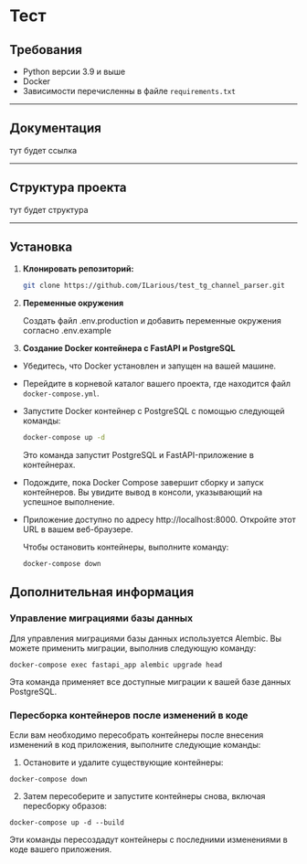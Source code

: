 ﻿# Тест


## Требования

- Python версии 3.9 и выше 
- Docker
- Зависимости перечисленны в файле `requirements.txt`

---

## Документация

тут будет ссылка

---

## Структура проекта

тут будет структура

---

## Установка

1. **Клонировать репозиторий:**

   ```bash
   git clone https://github.com/ILarious/test_tg_channel_parser.git
   ```
2. **Переменные окружения**

    Создать файл .env.production и добавить переменные окружения согласно .env.example


3. **Создание Docker контейнера с FastAPI и PostgreSQL**

- Убедитесь, что Docker установлен и запущен на вашей машине.

- Перейдите в корневой каталог вашего проекта, где находится файл `docker-compose.yml`.

- Запустите Docker контейнер с PostgreSQL с помощью следующей команды:

   ```bash
   docker-compose up -d
   ```
   Это команда запустит PostgreSQL и FastAPI-приложение в контейнерах.



- Подождите, пока Docker Compose завершит сборку и запуск контейнеров. Вы увидите вывод в консоли, указывающий на успешное выполнение.

- Приложение доступно по адресу http://localhost:8000. Откройте этот URL в вашем веб-браузере.


   Чтобы остановить контейнеры, выполните команду:

   ```bash
   docker-compose down
   ```


## Дополнительная информация

### Управление миграциями базы данных

Для управления миграциями базы данных используется Alembic. Вы можете применить миграции, выполнив следующую команду:

```shell
docker-compose exec fastapi_app alembic upgrade head
```

Эта команда применяет все доступные миграции к вашей базе данных PostgreSQL.

### Пересборка контейнеров после изменений в коде

Если вам необходимо пересобрать контейнеры после внесения изменений в код приложения, выполните следующие команды:

1. Остановите и удалите существующие контейнеры:

```shell
docker-compose down
```

2. Затем пересоберите и запустите контейнеры снова, включая пересборку образов:

```shell
docker-compose up -d --build
```

Эти команды пересоздадут контейнеры с последними изменениями в коде вашего приложения.
